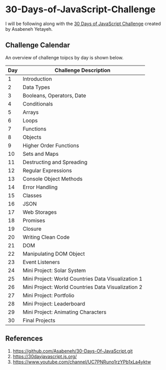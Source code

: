 # 30-Days-of-JavaScript-Challenge
I will be following along with the [30 Days of JavaScript Challenge](https://github.com/Asabeneh/30-Days-Of-JavaScript.git) created by Asabeneh Yetayeh.

## Challenge Calendar
An overview of challenge toipcs by day is shown below.

| Day | Challenge Description |
| --- | --- |
| 1 | Introduction |
| 2 | Data Types |
| 3 | Booleans, Operators, Date |
| 4 | Conditionals |
| 5 | Arrays |
| 6 | Loops |
| 7 | Functions |
| 8 | Objects |
| 9 | Higher Order Functions |
| 10 | Sets and Maps |
| 11 | Destructing and Spreading |
| 12 | Regular Expressions |
| 13 | Console Object Methods | 
| 14 | Error Handling |
| 15 | Classes |
| 16 | JSON |
| 17 | Web Storages |
| 18 | Promises | 
| 19 | Closure |
| 20 | Writing Clean Code | 
| 21 | DOM |
| 22 | Manipulating DOM Object | 
| 23 | Event Listeners |
| 24 | Mini Project: Solar System | 
| 25 | Mini Project: World Countries Data Visualization 1 |
| 26 | Mini Project: World Countries Data Visualization 2 | 
| 27 | Mini Project: Portfolio | 
| 28 | Mini Project: Leaderboard | 
| 29 | Mini Project: Animating Characters | 
| 30 | Final Projects |

## References
1. https://github.com/Asabeneh/30-Days-Of-JavaScript.git
2. https://30dayjavascript.js.org/
3. https://www.youtube.com/channel/UC7PNRuno1rzYPb1xLa4yktw

